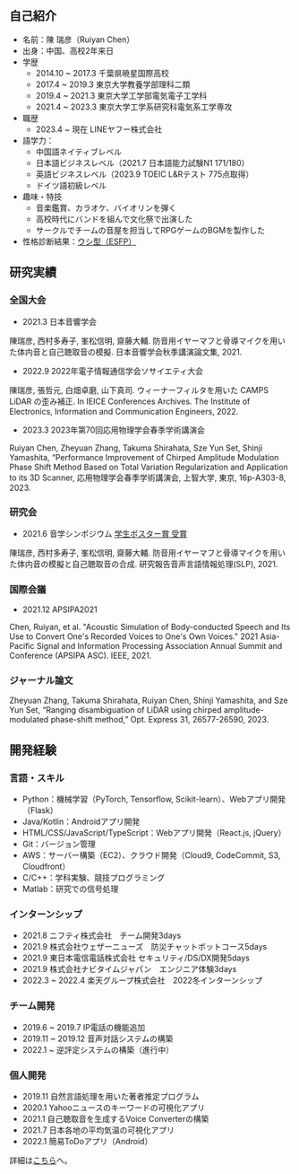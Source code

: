 ## 自己紹介

- 名前：陳 瑞彦（Ruiyan Chen）
- 出身：中国、高校2年来日
- 学歴
  - 2014.10 ~ 2017.3 千葉県暁星国際高校
  - 2017.4 ~ 2019.3 東京大学教養学部理科二類
  - 2019.4 ~ 2021.3 東京大学工学部電気電子工学科
  - 2021.4 ~ 2023.3 東京大学工学系研究科電気系工学専攻
- 職歴
  - 2023.4 ~ 現在 LINEヤフー株式会社
- 語学力：
  - 中国語ネイティブレベル
  - 日本語ビジネスレベル（2021.7 日本語能力試験N1 171/180）
  - 英語ビジネスレベル（2023.9 TOEIC L&Rテスト 775点取得）
  - ドイツ語初級レベル
- 趣味・特技
  - 音楽鑑賞、カラオケ、バイオリンを弾く
  - 高校時代にバンドを組んで文化祭で出演した
  - サークルでチームの音屋を担当してRPGゲームのBGMを製作した
- 性格診断結果：[ウシ型（ESFP）](https://16test.uranaino.net/share/mgW6mZSANoqUWtYdhbDy)

## 研究実績

### 全国大会

- 2021.3 日本音響学会

陳瑞彦, ⻄村多寿子, 峯松信明, 齋藤大輔. 防音用イヤーマフと骨導マイクを用いた体内音と自己聴取音の模擬. 日本音響学会秋季講演論文集, 2021.

- 2022.9 2022年電子情報通信学会ソサイエティ大会

陳瑞彦, 張哲元, 白畑卓磨, 山下真司. ウィーナーフィルタを用いた CAMPS LiDAR の歪み補正. In IEICE Conferences Archives. The Institute of Electronics, Information and Communication Engineers, 2022.

- 2023.3 2023年第70回応用物理学会春季学術講演会

Ruiyan Chen, Zheyuan Zhang, Takuma Shirahata, Sze Yun Set, Shinji Yamashita, “Performance Improvement of Chirped Amplitude Modulation Phase Shift Method Based on Total Variation Regularization and Application to its 3D Scanner, 応用物理学会春季学術講演会, 上智大学, 東京, 16p-A303-8, 2023.

### 研究会

- 2021.6 音学シンポジウム [学生ポスター賞 受賞](https://www.ieice.org/iss/sp/jpn/special/sp-poster-prize.html)

陳瑞彦, ⻄村多寿子, 峯松信明, 齋藤大輔. 防音用イヤーマフと骨導マイクを用いた体内音の模擬と自己聴取音の合成. 研究報告音声言語情報処理(SLP), 2021.

### 国際会議

- 2021.12 APSIPA2021

Chen, Ruiyan, et al. "Acoustic Simulation of Body-conducted Speech and Its Use to Convert One's Recorded Voices to One's Own Voices." 2021 Asia-Pacific Signal and Information Processing Association Annual Summit and Conference (APSIPA ASC). IEEE, 2021.

### ジャーナル論文

Zheyuan Zhang, Takuma Shirahata, Ruiyan Chen, Shinji Yamashita, and Sze Yun Set, “Ranging disambiguation of LiDAR using chirped amplitude-modulated phase-shift method,” Opt. Express 31, 26577-26590, 2023.

## 開発経験

### 言語・スキル

- Python：機械学習（PyTorch, Tensorflow, Scikit-learn）、Webアプリ開発（Flask）
- Java/Kotlin：Androidアプリ開発
- HTML/CSS/JavaScript/TypeScript：Webアプリ開発（React.js, jQuery）
- Git：バージョン管理
- AWS：サーバー構築（EC2）、クラウド開発（Cloud9, CodeCommit, S3, Cloudfront）
- C/C++：学科実験、競技プログラミング
- Matlab：研究での信号処理

### インターンシップ

- 2021.8 ニフティ株式会社　チーム開発3days
- 2021.9 株式会社ウェザーニューズ　防災チャットボットコース5days
- 2021.9 東日本電信電話株式会社 セキュリティ/DS/DX開発5days
- 2021.9 株式会社ナビタイムジャパン　エンジニア体験3days
- 2022.3 ~ 2022.4 楽天グループ株式会社　2022冬インターンシップ

### チーム開発

- 2019.6 ~ 2019.7 IP電話の機能追加
- 2019.11 ~ 2019.12 音声対話システムの構築
- 2022.1 ~ 逆評定システムの構築（進行中）

### 個人開発

- 2019.11 自然言語処理を用いた著者推定プログラム
- 2020.1 Yahooニュースのキーワードの可視化アプリ
- 2021.1 自己聴取音を生成するVoice Converterの構築
- 2021.7 日本各地の平均気温の可視化アプリ
- 2022.1 簡易ToDoアプリ（Android）

詳細は[こちら](/dev/README.md)へ。





<!--
**chenruiyan/chenruiyan** is a ✨ _special_ ✨ repository because its `README.md` (this file) appears on your GitHub profile.

Here are some ideas to get you started:

- 🔭 I’m currently working on ...
- 🌱 I’m currently learning ...
- 👯 I’m looking to collaborate on ...
- 🤔 I’m looking for help with ...
- 💬 Ask me about ...
- 📫 How to reach me: ...
- 😄 Pronouns: ...
- ⚡ Fun fact: ...
-->
